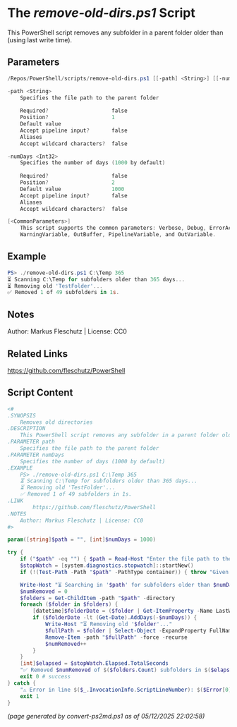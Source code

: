 The *remove-old-dirs.ps1* Script
===========================

This PowerShell script removes any subfolder in a parent folder older than <numDays> (using last write time).

Parameters
----------
```powershell
/Repos/PowerShell/scripts/remove-old-dirs.ps1 [[-path] <String>] [[-numDays] <Int32>] [<CommonParameters>]

-path <String>
    Specifies the file path to the parent folder
    
    Required?                    false
    Position?                    1
    Default value                
    Accept pipeline input?       false
    Aliases                      
    Accept wildcard characters?  false

-numDays <Int32>
    Specifies the number of days (1000 by default)
    
    Required?                    false
    Position?                    2
    Default value                1000
    Accept pipeline input?       false
    Aliases                      
    Accept wildcard characters?  false

[<CommonParameters>]
    This script supports the common parameters: Verbose, Debug, ErrorAction, ErrorVariable, WarningAction, 
    WarningVariable, OutBuffer, PipelineVariable, and OutVariable.
```

Example
-------
```powershell
PS> ./remove-old-dirs.ps1 C:\Temp 365
⏳ Scanning C:\Temp for subfolders older than 365 days...
⏳ Removing old 'TestFolder'...
✅ Removed 1 of 49 subfolders in 1s.

```

Notes
-----
Author: Markus Fleschutz | License: CC0

Related Links
-------------
https://github.com/fleschutz/PowerShell

Script Content
--------------
```powershell
<#
.SYNOPSIS
	Removes old directories
.DESCRIPTION
	This PowerShell script removes any subfolder in a parent folder older than <numDays> (using last write time).
.PARAMETER path
	Specifies the file path to the parent folder
.PARAMETER numDays
	Specifies the number of days (1000 by default)
.EXAMPLE
	PS> ./remove-old-dirs.ps1 C:\Temp 365
	⏳ Scanning C:\Temp for subfolders older than 365 days...
	⏳ Removing old 'TestFolder'...
	✅ Removed 1 of 49 subfolders in 1s.
.LINK
        https://github.com/fleschutz/PowerShell
.NOTES
	Author: Markus Fleschutz | License: CC0
#>

param([string]$path = "", [int]$numDays = 1000)

try {
	if ("$path" -eq "") { $path = Read-Host "Enter the file path to the parent folder" }
	$stopWatch = [system.diagnostics.stopwatch]::startNew()
	if (!(Test-Path -Path "$path" -PathType container)) { throw "Given path doesn't exist - enter a valid path, please" }

	Write-Host "⏳ Searching in '$path' for subfolders older than $numDays days..."
	$numRemoved = 0
	$folders = Get-ChildItem -path "$path" -directory
	foreach ($folder in $folders) {
		[datetime]$folderDate = ($folder | Get-ItemProperty -Name LastWriteTime).LastWriteTime
		if ($folderDate -lt (Get-Date).AddDays(-$numDays)) {
			Write-Host "⏳ Removing old '$folder'..."
			$fullPath = $folder | Select-Object -ExpandProperty FullName
			Remove-Item -path "$fullPath" -force -recurse
			$numRemoved++
		}
	}
	[int]$elapsed = $stopWatch.Elapsed.TotalSeconds
	"✅ Removed $numRemoved of $($folders.Count) subfolders in $($elapsed)s."
	exit 0 # success
} catch {
	"⚠️ Error in line $($_.InvocationInfo.ScriptLineNumber): $($Error[0])"
	exit 1
}
```

*(page generated by convert-ps2md.ps1 as of 05/12/2025 22:02:58)*
